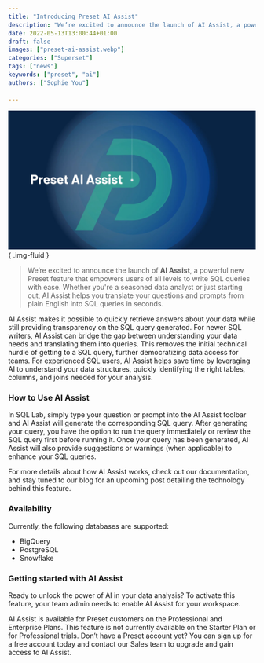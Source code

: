 ```yaml
---
title: "Introducing Preset AI Assist"
description: "We’re excited to announce the launch of AI Assist, a powerful new Preset feature that empowers users of all levels to write SQL queries with ease. Whether you're a seasoned data analyst or just starting out, AI Assist helps you translate your questions and prompts from plain English into SQL queries in seconds."
date: 2022-05-13T13:00:44+01:00
draft: false
images: ["preset-ai-assist.webp"]
categories: ["Superset"]
tags: ["news"]
keywords: ["preset", "ai"]
authors: ["Sophie You"]

---
```


![Preset AI Assist](preset-ai-assist.webp)
{ .img-fluid }

> We’re excited to announce the launch of **AI Assist**, a powerful new Preset feature that empowers users of all levels to write SQL queries with ease. Whether you're a seasoned data analyst or just starting out, AI Assist helps you translate your questions and prompts from plain English into SQL queries in seconds.

AI Assist makes it possible to quickly retrieve answers about your data while still providing transparency on the SQL query generated. For newer SQL writers, AI Assist can bridge the gap between understanding your data needs and translating them into queries. This removes the initial technical hurdle of getting to a SQL query, further democratizing data access for teams. For experienced SQL users, AI Assist helps save time by leveraging AI to understand your data structures, quickly identifying the right tables, columns, and joins needed for your analysis.

### How to Use AI Assist
In SQL Lab, simply type your question or prompt into the AI Assist toolbar and AI Assist will generate the corresponding SQL query. After generating your query, you have the option to run the query immediately or review the SQL query first before running it. Once your query has been generated, AI Assist will also provide suggestions or warnings (when applicable) to enhance your SQL queries.

For more details about how AI Assist works, check out our documentation, and stay tuned to our blog for an upcoming post detailing the technology behind this feature.

### Availability
Currently, the following databases are supported:
 * BigQuery
 * PostgreSQL
 * Snowflake

### Getting started with AI Assist
Ready to unlock the power of AI in your data analysis? To activate this feature, your team admin needs to enable AI Assist for your workspace.

AI Assist is available for Preset customers on the Professional and Enterprise Plans. This feature is not currently available on the Starter Plan or for Professional trials. Don’t have a Preset account yet? You can sign up for a free account today and contact our Sales team to upgrade and gain access to AI Assist.